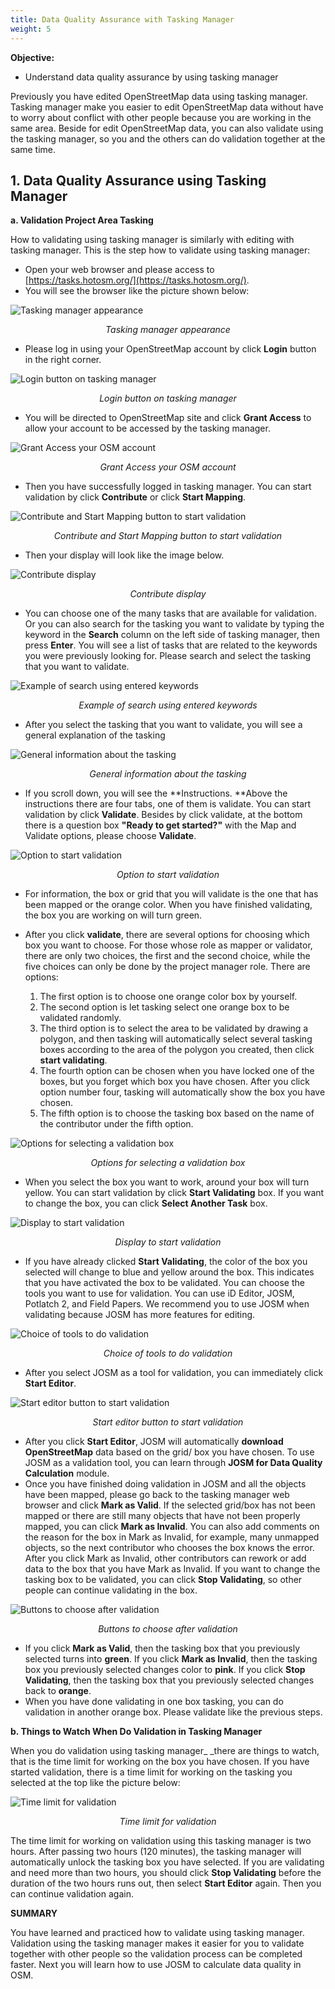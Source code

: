 ```yaml
---
title: Data Quality Assurance with Tasking Manager
weight: 5
---
```



**Objective:**



*   Understand data quality assurance by using tasking manager

Previously you have edited OpenStreetMap data using tasking manager. Tasking manager make you easier to edit OpenStreetMap data without have to worry about conflict with other people because you are working in the same area. Beside for edit OpenStreetMap data, you can also validate using the tasking manager, so you and the others can do validation together at the same time.



## **1. Data Quality Assurance using Tasking Manager**
**a. Validation Project Area Tasking**

How to validating using tasking manager is similarly with editing with tasking manager. This is the step how to validate using tasking manager:

*   Open your web browser and please access to [https://tasks.hotosm.org/](https://tasks.hotosm.org/).
*   You will see the browser like the picture shown below:

        
![Tasking manager appearance](/en/images/04-Data-Validation-and-Quality-Assurance/03-Penjaminan-Kualitas-Data-dengan-Tasking-Manager/0301_Tampilan_tasking_manager.png)
<p align="center"><i>Tasking manager appearance</i><p align="center">


*   Please log in using your OpenStreetMap account by click **Login** button in the right corner.

![Login button on tasking manager](/en/images/04-Data-Validation-and-Quality-Assurance/03-Penjaminan-Kualitas-Data-dengan-Tasking-Manager/0302_Tombol_login_pada_tasking_manager.png)
<p align="center"><i>Login button on tasking manager</i><p align="center">


*   You will be directed to OpenStreetMap site and click **Grant Access** to allow your account to be accessed by the tasking manager.


![Grant Access your OSM account](/en/images/04-Data-Validation-and-Quality-Assurance/03-Penjaminan-Kualitas-Data-dengan-Tasking-Manager/0303_Tampilan_untuk_Grant_Access_akun_OSM_Anda.png)
<p align="center"><i>Grant Access your OSM account</i><p align="center">


*   Then you have successfully logged in tasking manager. You can start validation by click **Contribute** or click **Start Mapping**.

![Contribute and Start Mapping button to start validation](/en/images/04-Data-Validation-and-Quality-Assurance/03-Penjaminan-Kualitas-Data-dengan-Tasking-Manager/0304_Tombol_Contribute_dan_Start_Mapping_untuk_memulai_validasi.png)
<p align="center"><i>Contribute and Start Mapping button to start validation</i><p align="center">

*   Then your display will look like the image below. 

![Contribute display](/en/images/04-Data-Validation-and-Quality-Assurance/03-Penjaminan-Kualitas-Data-dengan-Tasking-Manager/0305_Tampilan_Contribute.png)
<p align="center"><i>Contribute display</i><p align="center">


*   You can choose one of the many tasks that are available for validation. Or you can also search for the tasking you want to validate by typing the keyword in the **Search** column on the left side of tasking manager, then press **Enter**. You will see a list of tasks that are related to the keywords you were previously looking for. Please search and select the tasking that you want to validate.

![Example of search using entered keywords](/en/images/04-Data-Validation-and-Quality-Assurance/03-Penjaminan-Kualitas-Data-dengan-Tasking-Manager/0306_Contoh_hasil_pencarian_menggunakan_kata_kunci_yang_telah_dimasukkan.png)
<p align="center"><i>Example of search using entered keywords</i><p align="center">


*   After you select the tasking that you want to validate, you will see a general explanation of the tasking

![General information about the tasking](/en/images/04-Data-Validation-and-Quality-Assurance/03-Penjaminan-Kualitas-Data-dengan-Tasking-Manager/0307_Penjelasan_umum_mengenai_tasking.png)
<p align="center"><i>General information about the tasking</i><p align="center">


*   If you scroll down, you will see the **Instructions. **Above the instructions there are four tabs, one of them is validate.  You can start validation by click **Validate**. Besides by click validate, at the bottom there is a question box **"Ready to get started?"** with the Map and Validate options, please choose  **Validate**.

![Option to start validation](/en/images/04-Data-Validation-and-Quality-Assurance/03-Penjaminan-Kualitas-Data-dengan-Tasking-Manager/0308_Pilihan_untuk_memulai_validasi.png)
<p align="center"><i>Option to start validation</i><p align="center">


*   For information, the box or grid that you will validate is the one that has been mapped or the orange color. When you have finished validating, the box you are working on will turn green.
*   After you click **validate**, there are several options for choosing which box you want to choose. For those whose role as mapper or validator, there are only two choices, the first and the second choice, while the five choices can only be done by the project manager role. There are options:

    1. The first option is to choose one orange color box by yourself.
    2. The second option is let tasking select one orange box to be validated randomly. 
    3. The third option is to select the area to be validated by drawing a polygon, and then tasking will automatically select several tasking boxes according to the area of ​​the polygon you created, then click **start validating**.
    4. The fourth option can be chosen when you have locked one of the boxes, but you forget which box you have chosen. After you click option number four, tasking will automatically show the box you have chosen.
    5. The fifth option is to choose the tasking box based on the name of the contributor under the fifth option.


![Options for selecting a validation box](/en/images/04-Data-Validation-and-Quality-Assurance/03-Penjaminan-Kualitas-Data-dengan-Tasking-Manager/0309_Pilihan_untuk_memilih_kotak_validasi.png)
<p align="center"><i>Options for selecting a validation box</i><p align="center">



*   When you select the box you want to work, around your box will turn yellow. You can start validation by click **Start Validating** box. If you want to change the box, you can click **Select Another Task** box.

![Display to start validation](/en/images/04-Data-Validation-and-Quality-Assurance/03-Penjaminan-Kualitas-Data-dengan-Tasking-Manager/0310_Tampilan_untuk_memulai_validasi.png)
<p align="center"><i>Display to start validation</i><p align="center">



*   If you have already clicked **Start Validating**, the color of the box you selected will change to blue and yellow around the box. This indicates that you have activated the box to be validated. You can choose the tools you want to use for validation. You can use iD Editor, JOSM, Potlatch 2, and Field Papers. We recommend you to use JOSM when validating because JOSM has more features for editing.

![Choice of tools to do validation](/en/images/04-Data-Validation-and-Quality-Assurance/03-Penjaminan-Kualitas-Data-dengan-Tasking-Manager/0311_Pilihan_tools_untuk_melakukan_validasi.png)
<p align="center"><i>Choice of tools to do validation</i><p align="center">


*   After you select JOSM as a tool for validation, you can immediately click **Start Editor**. 

![Start editor button to start validation](/en/images/04-Data-Validation-and-Quality-Assurance/03-Penjaminan-Kualitas-Data-dengan-Tasking-Manager/0312_Tombol_start_editor_untuk_memulai_validasi.png)
<p align="center"><i>Start editor button to start validation</i><p align="center">


*   After you click **Start Editor**, JOSM will automatically **download OpenStreetMap** data based on the grid/ box you have chosen. To use JOSM as a validation tool, you can learn through **JOSM for Data Quality Calculation** module.
*   Once you have finished doing validation in JOSM and all the objects have been mapped, please go back to the tasking manager web browser and click **Mark as Valid**. If the selected grid/box has not been mapped or there are still many objects that have not been properly mapped, you can click **Mark as Invalid**. You can also add comments on the reason for the box in Mark as Invalid, for example, many unmapped objects, so the next contributor who chooses the box knows the error. After you click Mark as Invalid, other contributors can rework or add data to the box that you have Mark as Invalid. If you want to change the tasking box to be validated, you can click **Stop Validating**, so other people can continue validating in the box.

![Buttons to choose after validation](/en/images/04-Data-Validation-and-Quality-Assurance/03-Penjaminan-Kualitas-Data-dengan-Tasking-Manager/0313_Tombol_tombol_untuk_memilih_setelah_validasi.png)
<p align="center"><i>Buttons to choose after validation</i><p align="center">



*   If you click **Mark as Valid**, then the tasking box that you previously selected turns into **green**. If you click **Mark as Invalid**, then the tasking box you previously selected changes color to **pink**. If you click **Stop Validating**, then the tasking box that you previously selected changes back to **orange**.
*   When you have done validating in one box tasking, you can do validation in another orange box. Please validate like the previous steps.

**b. Things to Watch When Do Validation in Tasking Manager**

When you do validation using tasking manager_ _there are things to watch, that is the time limit for working on the box you have chosen. If you have started validation, there is a time limit for working on the tasking you selected at the top like the picture below:


![Time limit for validation](/en/images/04-Data-Validation-and-Quality-Assurance/03-Penjaminan-Kualitas-Data-dengan-Tasking-Manager/0314_Contoh_batas_waktu_untuk_validasi.png)
<p align="center"><i>Time limit for validation</i><p align="center">

The time limit for working on validation using this tasking manager is two hours. After passing two hours (120 minutes), the tasking manager will automatically unlock the tasking box you have selected. If you are validating and need more than two hours, you should click **Stop Validating** before the duration of the two hours runs out, then select **Start Editor** again. Then you can continue validation again. 

**SUMMARY**

You have learned and practiced how to validate using tasking manager. Validation using the tasking manager makes it easier for you to validate together with other people so the validation process can be completed faster. Next you will learn how to use JOSM to calculate data quality in OSM.
